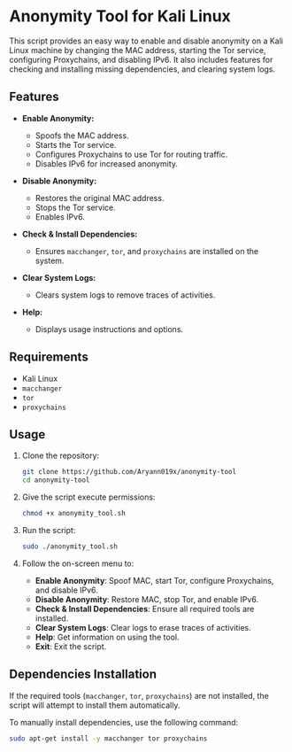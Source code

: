 # Anonymity Tool for Kali Linux

This script provides an easy way to enable and disable anonymity on a Kali Linux machine by changing the MAC address, starting the Tor service, configuring Proxychains, and disabling IPv6. It also includes features for checking and installing missing dependencies, and clearing system logs.

## Features

- **Enable Anonymity:**
  - Spoofs the MAC address.
  - Starts the Tor service.
  - Configures Proxychains to use Tor for routing traffic.
  - Disables IPv6 for increased anonymity.

- **Disable Anonymity:**
  - Restores the original MAC address.
  - Stops the Tor service.
  - Enables IPv6.

- **Check & Install Dependencies:**
  - Ensures `macchanger`, `tor`, and `proxychains` are installed on the system.

- **Clear System Logs:**
  - Clears system logs to remove traces of activities.

- **Help:**
  - Displays usage instructions and options.

## Requirements

- Kali Linux
- `macchanger`
- `tor`
- `proxychains`

## Usage

1. Clone the repository:

    ```bash
    git clone https://github.com/Aryann019x/anonymity-tool
    cd anonymity-tool
    ```

2. Give the script execute permissions:

    ```bash
    chmod +x anonymity_tool.sh
    ```

3. Run the script:

    ```bash
    sudo ./anonymity_tool.sh
    ```
4. Follow the on-screen menu to:
    - **Enable Anonymity**: Spoof MAC, start Tor, configure Proxychains, and disable IPv6.
    - **Disable Anonymity**: Restore MAC, stop Tor, and enable IPv6.
    - **Check & Install Dependencies**: Ensure all required tools are installed.
    - **Clear System Logs**: Clear logs to erase traces of activities.
    - **Help**: Get information on using the tool.
    - **Exit**: Exit the script.

## Dependencies Installation

If the required tools (`macchanger`, `tor`, `proxychains`) are not installed, the script will attempt to install them automatically.

To manually install dependencies, use the following command:
```bash
sudo apt-get install -y macchanger tor proxychains
